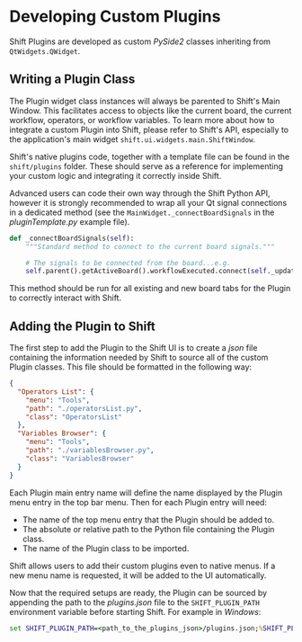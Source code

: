 # Developing Custom Plugins

Shift Plugins are developed as custom *PySide2* classes inheriting from `QtWidgets.QWidget`.

## Writing a Plugin Class

The Plugin widget class instances will always be parented to Shift's Main Window. This facilitates access to objects like the current board, the current workflow, operators, or workflow variables. To learn more about how to integrate a custom Plugin into Shift, please refer to Shift's API, especially to the application's main widget `shift.ui.widgets.main.ShiftWindow`. 

Shift's native plugins code, together with a template file can be found in the `shift/plugins` folder. These should serve as a reference for implementing your custom logic and integrating it correctly inside Shift.

Advanced users can code their own way through the Shift Python API, however it is strongly recommended to wrap all your Qt signal connections in a dedicated method (see the `MainWidget._connectBoardSignals` in the *pluginTemplate.py* example file).

```python
def _connectBoardSignals(self):
    """Standard method to connect to the current board signals."""

    # The signals to be connected from the board...e.g.
    self.parent().getActiveBoard().workflowExecuted.connect(self._updateContent)
```

This method should be run for all existing and new board tabs for the Plugin to correctly interact with Shift.

## Adding the Plugin to Shift

The first step to add the Plugin to the Shift UI is to create a *json* file containing the information needed by Shift to source all of the custom Plugin classes. This file should be formatted in the following way:

```json
{
  "Operators List": {
    "menu": "Tools",
    "path": "./operatorsList.py",
    "class": "OperatorsList"
  },
  "Variables Browser": {
    "menu": "Tools",
    "path": "./variablesBrowser.py",
    "class": "VariablesBrowser"
  }
}
```

Each Plugin main entry name will define the name displayed by the Plugin menu entry in the top bar menu. Then for each Plugin entry will need:

- The name of the top menu entry that the Plugin should be added to.
- The absolute or relative path to the Python file containing the Plugin class.
- The name of the Plugin class to be imported.

Shift allows users to add their custom plugins even to native menus. If a new menu name is requested, it will be added to the UI automatically.

Now that the required setups are ready, the Plugin can be sourced by appending the path to the *plugins.json* file to the `SHIFT_PLUGIN_PATH` environment variable before starting Shift. For example in *Windows*:

```cmd
set SHIFT_PLUGIN_PATH=<path_to_the_plugins_json>/plugins.json;%SHIFT_PLUGIN_PATH%
```

